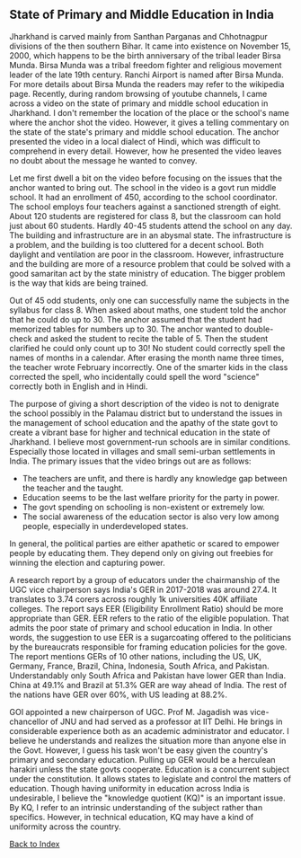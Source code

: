## State of Primary and Middle Education in India

Jharkhand is carved mainly from Santhan Parganas and Chhotnagpur divisions of the then southern Bihar. It came into 
existence on November 15, 2000, which happens to be the birth anniversary of the tribal leader Birsa Munda. Birsa Munda was 
a tribal freedom fighter and religious movement leader of the late 19th century. Ranchi Airport is named after Birsa Munda. 
For more details about Birsa Munda the readers may refer to the wikipedia page. Recently, during random browsing of youtube 
channels, I came across a video on the state of primary and middle school education in Jharkhand. I don't remember the 
location of the place or the school's name where the anchor shot the video. However, it gives a telling commentary on the 
state of the state's primary and middle school education. The anchor presented the video in a local dialect of Hindi, which 
was difficult to comprehend in every detail. However, how he presented the video leaves no doubt about the message he 
wanted to convey.


Let me first dwell a bit on the video before focusing on the issues that the anchor wanted to bring out. The school in the 
video is a govt run middle school. It had an enrollment of 450, according to the school coordinator. The school employs 
four teachers against a sanctioned strength of eight. About 120 students are registered for class 8, but the classroom can 
hold just about 60 students. Hardly 40-45 students attend the school on any day. The building and infrastructure are in an 
abysmal state. The infrastructure is a problem, and the building is too cluttered for a decent school. Both daylight and 
ventilation are poor in the classroom. However, infrastructure and the building are more of a resource problem that could 
be solved with a good samaritan act by the state ministry of education. The bigger problem is the way that kids are being 
trained. 

Out of 45 odd students, only one can successfully name the subjects in the syllabus for class 8. When asked about maths, 
one student told the anchor that he could do up to 30. The anchor assumed that the student had memorized tables for numbers 
up to 30. The anchor wanted to double-check and asked the student to recite the table of 5. Then the student clarified he 
could only count up to 30! No student could correctly spell the names of months in a calendar. After erasing the month name 
three times, the teacher wrote February incorrectly. One of the smarter kids in the class corrected the spell, who 
incidentally could spell the word "science" correctly both in English and in Hindi.

The purpose of giving a short description of the video is not to denigrate the school possibly in the Palamau district but 
to understand the issues in the management of school education and the apathy of the state govt to create a vibrant base 
for higher and technical education in the state of Jharkhand. I believe most government-run schools are in similar 
conditions. Especially those located in villages and small semi-urban settlements in India. The primary issues that the 
video brings out are as follows:

- The teachers are unfit, and there is hardly any knowledge gap between the teacher and the taught.
- Education seems to be the last welfare priority for the party in power.
- The govt spending on schooling is non-existent or extremely low.
- The social awareness of the education sector is also very low among people, especially in underdeveloped states.

In general, the political parties are either apathetic or scared to empower people by educating them.
They depend only on giving out freebies for winning the election and capturing power.

A research report by a group of educators under the chairmanship of the UGC vice chairperson says India's GER in 2017-2018 
was around 27.4. It translates to 3.74 corers across roughly 1k universities 40K affiliate colleges. The report says EER 
(Eligibility Enrollment Ratio) should be more appropriate than GER. EER refers to the ratio of the eligible population. 
That admits the poor state of primary and school education in India. In other words, the suggestion to use EER is a 
sugarcoating offered to the politicians by the bureaucrats responsible for framing education policies for the gove. The 
report mentions GERs of 10 other nations, including the US, UK, Germany, France, Brazil, China, Indonesia, South Africa, 
and Pakistan. Understandably only South Africa and Pakistan have lower GER than India. China at 49.1% and Brazil at 51.3% 
GER are way ahead of India. The rest of the nations have GER over 60%, with US leading at 88.2%.

GOI appointed a new chairperson of UGC. Prof M. Jagadish was vice-chancellor of JNU and had served as a professor at IIT 
Delhi. He brings in considerable experience both as an academic administrator and educator. I believe he understands and 
realizes the situation more than anyone else in the Govt. However, I guess his task won't be easy given the country's 
primary and secondary education. Pulling up GER would be a herculean harakiri unless the state govts cooperate. Education 
is a concurrent subject under the constitution. It allows states to legislate and control the matters of education. Though 
having uniformity in education across India is undesirable, I believe the "knowledge quotient (KQ)" is an important issue. 
By KQ, I refer to an intrinsic understanding of the subject rather than specifics. However, in technical education, KQ may 
have a kind of uniformity across the country.

[Back to Index](../index.md)
